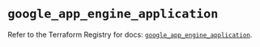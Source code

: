 # `google_app_engine_application`

Refer to the Terraform Registry for docs: [`google_app_engine_application`](https://registry.terraform.io/providers/hashicorp/google-beta/6.36.1/docs/resources/google_app_engine_application).
